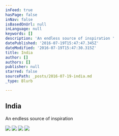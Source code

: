 ```yaml
---
inFeed: true
hasPage: false
inNav: false
isBasedOnUrl: null
inLanguage: null
keywords: []
description: 'An endless source of inspiration '
datePublished: '2016-07-19T15:47:47.345Z'
dateModified: '2016-07-19T15:47:30.315Z'
title: India
author: []
authors: []
publisher: null
starred: false
sourcePath: _posts/2016-07-19-india.md
_type: Blurb

---
```

<article style=""><h1>India</h1><p>An endless source of inspiration </p></article>

![](https://imgflo.herokuapp.com/graph/vahj1ThiexotieMo/9e7fa240e7579b06cb325bf4cbeabfa4/passthrough.jpg?height=536&input=https%3A%2F%2Fs3-us-west-2.amazonaws.com%2Fthe-grid-img%2Fp%2F317d8c56337012fb9a90f2d28a152f48dae24981.jpg&width=750)
![](https://the-grid-user-content.s3-us-west-2.amazonaws.com/570779c3-cd39-40a4-9c49-d174ca2215c2.jpg)
![](https://imgflo.herokuapp.com/graph/vahj1ThiexotieMo/3e1c8bf0e4511af1242df86548bad04c/passthrough.jpg?height=536&input=https%3A%2F%2Fs3-us-west-2.amazonaws.com%2Fthe-grid-img%2Fp%2Fec4bfb0782536ce602b9eb13d30b4e78b228d94e.jpg&width=750)
![](https://the-grid-user-content.s3-us-west-2.amazonaws.com/0f3de4dd-8e2e-44a9-8978-b8120c329c04.jpg)